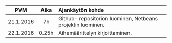 
|PVM| Aika|  Ajankäytön kohde|
|:----------:|:--------:|:-------------------------------------------------------------|
|21.1.2016|   7h   |Github- repositorion luominen, Netbeans projektin luominen.|
|22.1.2016|  0.25h  | Aihemäärittelyn kirjoittaminen.|
